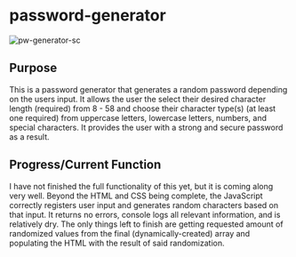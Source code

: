 # password-generator
![pw-generator-sc](https://user-images.githubusercontent.com/49658803/76130883-33c38580-5fc1-11ea-8180-de6c0d18f1bf.png)


## Purpose
This is a password generator that generates a random password depending on the users input. It allows the user the select their desired character length (required) from 8 - 58 and choose their character type(s) (at least one required) from uppercase letters, lowercase letters, numbers, and special characters. It provides the user with a strong and secure password as a result.

## Progress/Current Function 
I have not finished the full functionality of this yet, but it is coming along very well. Beyond the HTML and CSS being complete, the JavaScript correctly registers user input and generates random characters based on that input. It returns no errors, console logs all relevant information, and is relatively dry. The only things left to finish are getting requested amount of randomized values from the final (dynamically-created) array and populating the HTML with the result of said randomization.
